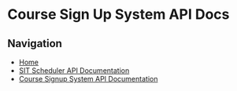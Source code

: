 # Course Sign Up System API Docs

## Navigation
- [Home](home.md)
- [SIT Scheduler API Documentation](sitsched.md)
- [Course Signup System API Documentation](signup.md)

<!-- TODO -->
